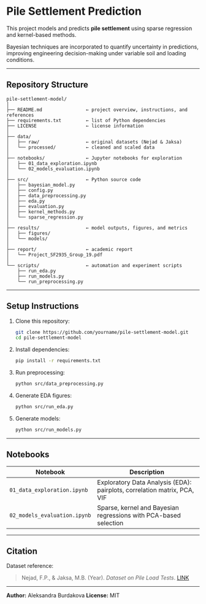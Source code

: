 # Pile Settlement Prediction

This project models and predicts **pile settlement** using sparse regression and kernel-based methods.

Bayesian techniques are incorporated to quantify uncertainty in predictions, improving engineering decision-making under variable soil and loading conditions.                                                                           

---

## Repository Structure

```
pile-settlement-model/
│
├── README.md                ← project overview, instructions, and references
├── requirements.txt         ← list of Python dependencies
├── LICENSE                  ← license information
│
├── data/
│   ├── raw/                 ← original datasets (Nejad & Jaksa)
│   └── processed/           ← cleaned and scaled data
│
├── notebooks/               ← Jupyter notebooks for exploration
│   ├── 01_data_exploration.ipynb
│   └── 02_models_evaluation.ipynb
│
├── src/                     ← Python source code
│   ├── bayesian_model.py
│   ├── config.py
│   ├── data_preprocessing.py
│   ├── eda.py
│   ├── evaluation.py
│   ├── kernel_methods.py
│   └── sparse_regression.py
│
├── results/                 ← model outputs, figures, and metrics
│   ├── figures/
│   └── models/
│
├── report/                  ← academic report
│   └── Project_SF2935_Group_19.pdf
│
└── scripts/                 ← automation and experiment scripts
    ├── run_eda.py
    ├── run_models.py
    └── run_preprocessing.py
```

---

## Setup Instructions

1. Clone this repository:

   ```bash
   git clone https://github.com/yourname/pile-settlement-model.git
   cd pile-settlement-model
   ```

2. Install dependencies:

   ```bash
   pip install -r requirements.txt
   ```

3. Run preprocessing:

   ```bash
   python src/data_preprocessing.py
   ```

4. Generate EDA figures:

   ```bash
   python src/run_eda.py
   ```

5. Generate models:

   ```bash
   python src/run_models.py
   ```

---

## Notebooks

| Notebook                        | Description                                                              |
| ------------------------------- | ------------------------------------------------------------------------ |
| `01_data_exploration.ipynb`     | Exploratory Data Analysis (EDA): pairplots, correlation matrix, PCA, VIF |
| `02_models_evaluation.ipynb`    | Sparse, kernel and Bayesian regressions with PCA-based selection         |

---

## Citation

Dataset reference:

> Nejad, F.P., & Jaksa, M.B. (Year). *Dataset on Pile Load Tests*. [LINK](https://doi.org/10.1016/J.COMPGEO.2017.04.003)

---

**Author:** Aleksandra Burdakova
**License:** MIT
